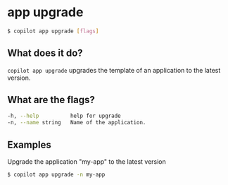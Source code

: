 # app upgrade
```bash
$ copilot app upgrade [flags]
```

## What does it do?

`copilot app upgrade` upgrades the template of an application to the latest version.

## What are the flags?

```bash
-h, --help          help for upgrade
-n, --name string   Name of the application.
```

## Examples
Upgrade the application "my-app" to the latest version
```bash
$ copilot app upgrade -n my-app
```
